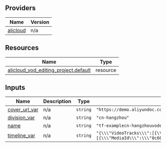 <!-- BEGIN_TF_DOCS -->
## Providers

| Name | Version |
|------|---------|
| <a name="provider_alicloud"></a> [alicloud](#provider\_alicloud) | n/a |

## Resources

| Name | Type |
|------|------|
| [alicloud_vod_editing_project.default](https://registry.terraform.io/providers/hashicorp/alicloud/latest/docs/resources/vod_editing_project) | resource |

## Inputs

| Name | Description | Type | Default | Required |
|------|-------------|------|---------|:--------:|
| <a name="input_cover_url_var"></a> [cover\_url\_var](#input\_cover\_url\_var) | n/a | `string` | `"https://demo.aliyundoc.com/6AB4D0E1E1C74468883516C2349D1FC2-6-1.png"` | no |
| <a name="input_division_var"></a> [division\_var](#input\_division\_var) | n/a | `string` | `"cn-hangzhou"` | no |
| <a name="input_name"></a> [name](#input\_name) | n/a | `string` | `"tf-examplecn-hangzhouvodeditingproject18745"` | no |
| <a name="input_timeline_var"></a> [timeline\_var](#input\_timeline\_var) | n/a | `string` | `"{\\\"VideoTracks\\\":[{\\\"VideoTrackClips\\\":[{\\\"MediaId\\\":\\\"0c60e6f02dae71edbfaa472190a90102\\\",\\\"In\\\":2812}]}]}"` | no |
<!-- END_TF_DOCS -->    